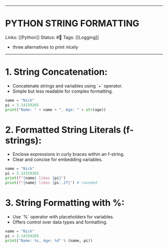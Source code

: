 ___
# PYTHON STRING FORMATTING
Links: [[Python]]
Status: #🌳 
Tags: [[Logging]]
<!--- Created on: 2023.08.23, 00:47 --->

- three alternatives to print nicely
___

# 1. String Concatenation:
   - Concatenate strings and variables using \`+\` operator.
   - Simple but less readable for complex formatting.
   ```python
name = "Nick"
pi = 3.14159265
print("Name: " + name + ", Age: " + str(age))
   ```

# 2. Formatted String Literals (f-strings):
   - Enclose expressions in curly braces within an f-string.
   - Clear and concise for embedding variables.
   ```python
name = "Nick"
pi = 3.14159265
print(f"{name} likes {pi}")
print(f"{name} likes {pi:.2f}") # rounded
   ```

# 3. String Formatting with %:
   - Use \`%\` operator with placeholders for variables.
   - Offers control over data types and formatting.
   ```python
name = "Nick"
pi = 3.14159265
print("Name: %s, Age: %d" % (name, pi))
   ```